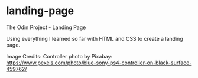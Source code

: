 # landing-page
The Odin Project - Landing Page

Using everything I learned so far with HTML and CSS to create a landing page.

Image Credits:
Controller photo by Pixabay: https://www.pexels.com/photo/blue-sony-ps4-controller-on-black-surface-459762/